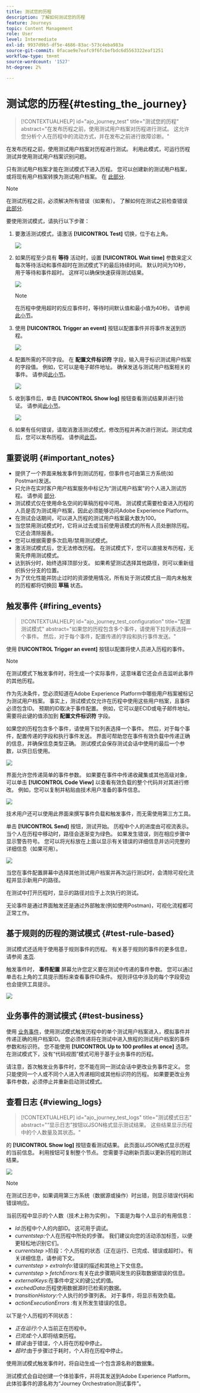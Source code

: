 ```yaml
---
title: 测试您的历程
description: 了解如何测试您的历程
feature: Journeys
topic: Content Management
role: User
level: Intermediate
exl-id: 9937d9b5-df5e-4686-83ac-573c4eba983a
source-git-commit: 0facae9e7eafc9f6fcbefbdc6d5563322eaf1251
workflow-type: tm+mt
source-wordcount: '1527'
ht-degree: 2%

---
```


# 测试您的历程{#testing_the_journey}

>[!CONTEXTUALHELP]
>id="ajo_journey_test"
>title="测试您的历程"
>abstract="在发布历程之前，使用测试用户档案对历程进行测试。 这允许您分析个人在历程中的流动方式，并在发布之前进行故障诊断。"

在发布历程之前，使用测试用户档案对历程进行测试。 利用此模式，可运行历程测试并使用测试用户档案识别问题。

只有测试用户档案才能在测试模式下进入历程。 您可以创建新的测试用户档案，或将现有用户档案转换为测试用户档案。 在 [此部分](../segment/creating-test-profiles.md).

>[!NOTE]
>
>在测试历程之前，必须解决所有错误（如果有）。 了解如何在测试之前检查错误 [此部分](../building-journeys/troubleshooting.md#checking-for-errors-before-testing).

要使用测试模式，请执行以下步骤：

1. 要激活测试模式，请激活 **[!UICONTROL Test]** 切换，位于右上角。

   ![](assets/journeytest1.png)

1. 如果历程至少具有 **等待** 活动时，设置 **[!UICONTROL Wait time]** 参数来定义每次等待活动和事件超时在测试模式下的最后持续时间。 默认时间为10秒，用于等待和事件超时。 这样可以确保快速获得测试结果。

   ![](assets/journeytest_wait.png)

   >[!NOTE]
   >
   >在历程中使用超时的反应事件时，等待时间默认值和最小值为40秒。 请参阅[此小节](../building-journeys/reaction-events.md)。

1. 使用 **[!UICONTROL Trigger an event]** 按钮以配置事件并将事件发送到历程。

   ![](assets/journeyuctest1.png)

1. 配置所需的不同字段。 在 **配置文件标识符** 字段，输入用于标识测试用户档案的字段值。 例如，它可以是电子邮件地址。 确保发送与测试用户档案相关的事件。 请参阅[此小节](#firing_events)。

   ![](assets/journeyuctest1-bis.png)

1. 收到事件后，单击 **[!UICONTROL Show log]** 按钮查看测试结果并进行验证。 请参阅[此小节](#viewing_logs)。

   ![](assets/journeyuctest2.png)

1. 如果有任何错误，请取消激活测试模式，修改历程并再次进行测试。测试完成后，您可以发布历程。 请参阅[此页](../building-journeys/publishing-the-journey.md)。

## 重要说明 {#important_notes}

* 提供了一个界面来触发事件到测试历程，但事件也可由第三方系统(如Postman)发送。
* 只允许在实时客户用户档案服务中标记为“测试用户档案”的个人进入测试历程。 请参阅 [部分](../segment/creating-test-profiles.md).
* 测试模式仅在使用命名空间的草稿历程中可用。 测试模式需要检查进入历程的人员是否为测试用户档案，因此必须能够访问Adobe Experience Platform。
* 在测试会话期间，可以进入历程的测试用户档案最大数为100。
* 当您禁用测试模式时，它将从过去或当前使用该模式的所有人员处删除历程。 它还会清除报表。
* 您可以根据需要多次启用/禁用测试模式。
* 激活测试模式后，您无法修改历程。 在测试模式下，您可以直接发布历程，无需先停用测试模式。
* 达到拆分时，始终选择顶部分支。 如果希望测试选择其他路径，则可以重新组织拆分分支的位置。
* 为了优化性能并防止过时的资源使用情况，所有处于测试模式且一周内未触发的历程都将切换回 **草稿** 状态。

## 触发事件 {#firing_events}

>[!CONTEXTUALHELP]
>id="ajo_journey_test_configuration"
>title="配置测试模式"
>abstract="如果您的历程包含多个事件，请使用下拉列表选择一个事件。 然后，对于每个事件，配置传递的字段和执行事件发送。"

使用 **[!UICONTROL Trigger an event]** 按钮以配置将使人员进入历程的事件。

>[!NOTE]
>
>在测试模式下触发事件时，将生成一个实际事件，这意味着它还会点击监听此事件的其他历程。

作为先决条件，您必须知道在Adobe Experience Platform中哪些用户档案被标记为测试用户档案。 事实上，测试模式仅允许在历程中使用这些用户档案，且事件必须包含ID。 预期的ID取决于事件配置。 例如，它可以是ECID或电子邮件地址。 需要将此键的值添加到 **配置文件标识符** 字段。

如果您的历程包含多个事件，请使用下拉列表选择一个事件。 然后，对于每个事件，配置传递的字段和执行事件发送。 界面可帮助您在事件有效负载中传递正确的信息，并确保信息类型正确。 测试模式会保存测试会话中使用的最后一个参数，以供日后使用。

![](assets/journeytest4.png)

界面允许您传递简单的事件参数。 如果要在事件中传递收藏集或其他高级对象，可以单击 **[!UICONTROL Code View]** 以查看有效负载的整个代码并对其进行修改。 例如，您可以复制并粘贴由技术用户准备的事件信息。

![](assets/journeytest5.png)

技术用户还可以使用此界面来撰写事件负载和触发事件，而无需使用第三方工具。

单击 **[!UICONTROL Send]** 按钮，测试开始。 历程中个人的进度由可视流表示。 当个人在历程中移动时，路径会逐渐变为绿色。 如果发生错误，则在相应步骤中显示警告符号。 您可以将光标放在上面以显示有关错误的详细信息并访问完整的详细信息（如果可用）。

![](assets/journeytest6.png)

当您在事件配置屏幕中选择其他测试用户档案并再次运行测试时，会清除可视化流程并显示新用户的路径。

在测试中打开历程时，显示的路径对应于上次执行的测试。

无论事件是通过界面触发还是通过外部触发(例如使用Postman)，可视化流程都可正常工作。

## 基于规则的历程的测试模式 {#test-rule-based}

测试模式还适用于使用基于规则事件的历程。 有关基于规则的事件的更多信息，请参阅 [本页](../event/about-events.md).

触发事件时， **事件配置** 屏幕允许您定义要在测试中传递的事件参数。 您可以通过单击右上角的工具提示图标来查看事件ID条件。 规则评估中涉及的每个字段旁边也会提供工具提示。

![](assets/jo-event8.png)

## 业务事件的测试模式 {#test-business}

使用 [业务事件](../event/about-events.md)，使用测试模式触发历程中的单个测试用户档案进入，模拟事件并传递正确的用户档案ID。 您必须传递将在测试中进入旅程的测试用户档案的事件参数和标识符。 您不能使用 **[!UICONTROL Up to 100 profiles at once]** 选项。 在测试模式下，没有“代码视图”模式可用于基于业务事件的历程。

请注意，首次触发业务事件时，您不能在同一测试会话中更改业务事件定义。 您只能使同一个人或不同个人进入传递相同或其他标识符的历程。 如果要更改业务事件参数，必须停止并重新启动测试模式。

## 查看日志 {#viewing_logs}

>[!CONTEXTUALHELP]
>id="ajo_journey_test_logs"
>title="测试模式日志"
>abstract="“显示日志”按钮以JSON格式显示测试结果。 这些结果显示历程中的个人数量及其状态。"

的 **[!UICONTROL Show log]** 按钮查看测试结果。 此页面以JSON格式显示历程的当前信息。 利用按钮可复制整个节点。 您需要手动刷新页面以更新历程的测试结果。

![](assets/journeytest3.png)

>[!NOTE]
>
>在测试日志中，如果调用第三方系统（数据源或操作）时出错，则显示错误代码和错误响应。

当前历程中显示的个人数（技术上称为实例）。 下面是为每个人显示的有用信息：

* _Id_:历程中个人的内部ID。 这可用于调试。
* _currentstep_:个人在历程中所处的步骤。 我们建议向您的活动添加标签，以便更轻松地识别它们。
* _currentstep_ >阶段：个人历程的状态（正在运行、已完成、错误或超时）。 有关详细信息，请参阅下文。
* _currentstep_ > _extraInfo_:错误的描述和其他上下文信息。
* _currentstep_ > _fetchErrors_:有关在此步骤期间发生的获取数据错误的信息。
* _externalKeys_:在事件中定义的键公式的值。
* _exchedData_:历程使用数据源时已检索的数据。
* _transitionHistory_:个人执行的步骤列表。 对于事件，将显示有效负载。
* _actionExecutionErrors_ :有关所发生错误的信息。

以下是个人历程的不同状态：

* _正在运行_:个人当前正在历程中。
* _已完成_:个人即将结束历程。
* _错误_:由于错误，个人将在历程中停止。
* _超时_:由于步骤过于耗时，个人将在历程中停止。

使用测试模式触发事件时，将自动生成一个包含源名称的数据集。

测试模式会自动创建一个体验事件，并将其发送到Adobe Experience Platform。 此体验事件的源名称为“Journey Orchestration测试事件”。

